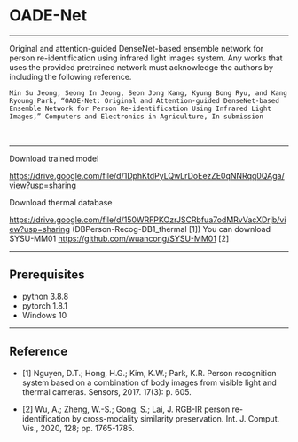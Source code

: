 # OADE-Net
-----------------------------------------------------------------------------------------------------------------------------
Original and attention-guided DenseNet-based ensemble network for person re-identification using infrared light images system. Any works that uses the provided pretrained network must acknowledge the authors by including the following reference.

    Min Su Jeong, Seong In Jeong, Seon Jong Kang, Kyung Bong Ryu, and Kang Ryoung Park, “OADE-Net: Original and Attention-guided DenseNet-based Ensemble Network for Person Re-identification Using Infrared Light Images,” Computers and Electronics in Agriculture, In submission 
    
<br>

-----------------------------------------------------------------------------------------------------------------------------

Download trained model

https://drive.google.com/file/d/1DphKtdPyLQwLrDoEezZE0qNNRqq0QAga/view?usp=sharing

Download thermal database

https://drive.google.com/file/d/150WRFPKOzrJSCRbfua7odMRvVacXDrjb/view?usp=sharing (DBPerson-Recog-DB1_thermal [1])
You can download SYSU-MM01 https://github.com/wuancong/SYSU-MM01 [2]

-----------------------------------------------------------------------------------------------------------------------------

## Prerequisites

- python 3.8.8 
- pytorch 1.8.1
- Windows 10

-----------------------------------------------------------------------------------------------------------------------------

## Reference


- [1] Nguyen, D.T.; Hong, H.G.; Kim, K.W.; Park, K.R. Person recognition system based on a combination of body images from visible light and thermal cameras. Sensors, 2017. 17(3): p. 605.

- [2] Wu, A.; Zheng, W.-S.; Gong, S.; Lai, J. RGB-IR person re-identification by cross-modality similarity preservation. Int. J. Comput. Vis., 2020, 128; pp. 1765-1785.
